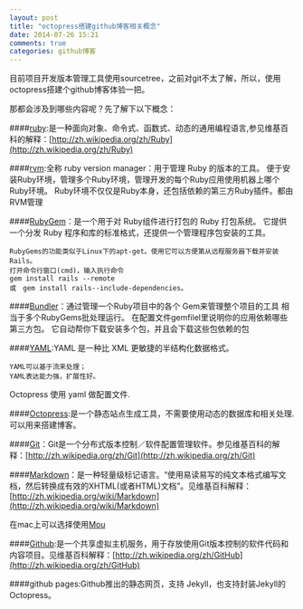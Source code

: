 ```yaml
---
layout: post
title: "octopress搭建github博客相关概念"
date: 2014-07-26 15:21
comments: true
categories: github博客
---
```


目前项目开发版本管理工具使用sourcetree，之前对git不太了解，所以，使用octopress搭建个github博客体验一把。

<!--more-->

那都会涉及到哪些内容呢？先了解下以下概念：

####[ruby](https://www.ruby-lang.org/zh_cn/):是一种面向对象、命令式、函数式、动态的通用编程语言,参见维基百科的解释：[http://zh.wikipedia.org/zh/Ruby](http://zh.wikipedia.org/zh/Ruby)

####[rvm](https://rvm.io/):全称 ruby version manager：用于管理 Ruby 的版本的工具。
    便于安装Ruby环境，管理多个Ruby环境，管理开发的每个Ruby应用使用机器上哪个Ruby环境。
    Ruby环境不仅仅是Ruby本身，还包括依赖的第三方Ruby插件。都由RVM管理

####[RubyGem](http://rubygems.org/)：是一个用于对 Ruby组件进行打包的 Ruby 打包系统。 它提供一个分发 Ruby 程序和库的标准格式，还提供一个管理程序包安装的工具。

    RubyGems的功能类似于Linux下的apt-get。使用它可以方便第从远程服务器下载并安装Rails。
    打开命令行窗口(cmd)，输入执行命令 
    gem install rails --remote 
    或　gem install rails--include-dependencies。
    
####[Bundler](http://bundler.io/)：通过管理一个Ruby项目中的各个 Gem来管理整个项目的工具
    相当于多个RubyGems批处理运行。
    在配置文件gemfilel里说明你的应用依赖哪些第三方包。
    它自动帮你下载安装多个包，并且会下载这些包依赖的包
 
####[YAML](http://www.ibm.com/developerworks/cn/xml/x-cn-yamlintro/):YAML 是一种比 XML 更敏捷的半结构化数据格式。

    YAML可以基于流来处理；
    YAML表达能力强，扩展性好。

   Octopress 使用 yaml 做配置文件.
    
####[Octopress](http://octopress.org/):是一个静态站点生成工具，不需要使用动态的数据库和相关处理.可以用来搭建博客。

####[Git](http://git-scm.com/)：Git是一个分布式版本控制／软件配置管理软件。参见维基百科的解释：[http://zh.wikipedia.org/zh/Git](http://zh.wikipedia.org/zh/Git)

####[Markdown](http://)：是一种轻量级标记语言。“使用易读易写的纯文本格式编写文档，然后转换成有效的XHTML(或者HTML)文档”。见维基百科解释：[http://zh.wikipedia.org/wiki/Markdown](http://zh.wikipedia.org/wiki/Markdown)

在mac上可以选择使用[Mou](http://mouapp.com/)

####[Github](https://github.com/):是一个共享虚拟主机服务，用于存放使用Git版本控制的软件代码和内容项目。见维基百科解释：[http://zh.wikipedia.org/zh/GitHub](http://zh.wikipedia.org/zh/GitHub)

####github pages:Github推出的静态网页，支持 Jekyll，也支持封装Jekyll的Octopress。
